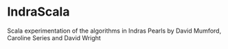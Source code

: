IndraScala
==========

Scala experimentation of the algorithms in Indras Pearls by David Mumford, Caroline Series and David Wright